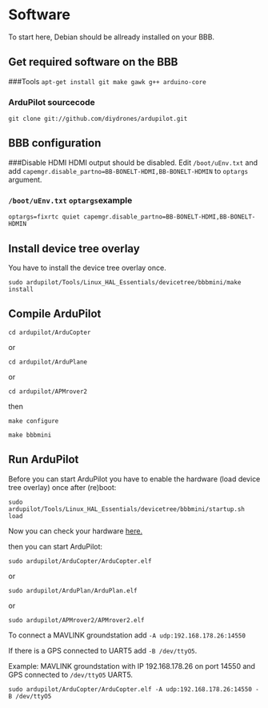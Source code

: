 # Software
To start here, Debian should be allready installed on your BBB.

## Get required software on the BBB
###Tools
`apt-get install git make gawk g++ arduino-core`

### ArduPilot sourcecode 
`git clone git://github.com/diydrones/ardupilot.git`

## BBB configuration 

###Disable HDMI
HDMI output should be disabled. Edit `/boot/uEnv.txt` and add `capemgr.disable_partno=BB-BONELT-HDMI,BB-BONELT-HDMIN` to `optargs` argument.

### `/boot/uEnv.txt` `optargs`example
`optargs=fixrtc quiet capemgr.disable_partno=BB-BONELT-HDMI,BB-BONELT-HDMIN`

## Install device tree overlay
You have to install the device tree overlay once.

`sudo ardupilot/Tools/Linux_HAL_Essentials/devicetree/bbbmini/make install`

## Compile ArduPilot
`cd ardupilot/ArduCopter`

or

`cd ardupilot/ArduPlane`

or 

`cd ardupilot/APMrover2`

then

`make configure`

`make bbbmini`

## Run ArduPilot
Before you can start ArduPilot you have to enable the hardware (load device tree overlay) once after (re)boot:

`sudo ardupilot/Tools/Linux_HAL_Essentials/devicetree/bbbmini/startup.sh load`

Now you can check your hardware [here.](../checkhardware/checkhardware.md)

then you can start ArduPilot:

`sudo ardupilot/ArduCopter/ArduCopter.elf`

or

`sudo ardupilot/ArduPlan/ArduPlan.elf`

or

`sudo ardupilot/APMrover2/APMrover2.elf`

To connect a MAVLINK groundstation add `-A udp:192.168.178.26:14550`

If there is a GPS connected to UART5 add `-B /dev/ttyO5`. 

Example: MAVLINK groundstation with IP 192.168.178.26 on port 14550 and GPS connected to `/dev/ttyO5` UART5.

`sudo ardupilot/ArduCopter/ArduCopter.elf -A udp:192.168.178.26:14550 -B /dev/ttyO5`

